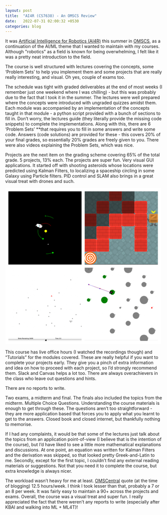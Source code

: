 ```yaml
---
layout: post
title:  "AI4R (CS7638) - An OMSCS Review"
date:   2022-07-31 02:00:32 +0530
categories: blog
---
```


It was [Artificial Intelligence for Robotics (AI4R)](https://omscs.gatech.edu/cs-7638-artificial-intelligence-robotics) this summer in [OMSCS](https://omscs.gatech.edu), as a continuation of the AI/ML theme that I wanted to maintain with my courses. Although "robotics" as a field is known for being overwhelming, I felt like it was a pretty neat introduction to the field.

The course is well structured with lectures covering the concepts, some ‘Problem Sets’ to help you implement them and some projects that are really really interesting, and visual. Oh yes, couple of exams too.

The schedule was tight with graded deliverables at the end of most weeks (I remember just one weekend where I was chilling) - but this was probably due to the fact that I took it in the summer. The lectures were well prepared where the concepts were introduced with ungraded quizzes amidst them. Each module was accompanied by an implementation of the concepts taught in that module - a python script provided with a bunch of sections to fill in. Don’t worry, the lectures guide (they literally provide the missing code snippets) to complete the implementations. Along with this, there are 6 ‘Problem Sets’ **that requires you to fill in some answers and write some code. Answers (code solutions) are provided for these - this covers 20% of your final grades, so essentially 20% grades are freely given to you. There were also videos explaining the Problem Sets, which was nice.

Projects are the next item on the grading scheme covering 65% of the total grade. 5 projects, 13% each. The projects are super fun. Very visual GUI applications. It started off with shooting asteroids whose locations were predicted using Kalman Filters, to localizing a spaceship circling in some Galaxy using Particle filters. PID control and SLAM also brings in a great visual treat with drones and such.

<img src="/assets/2022-07-31/ai4r.jpg" width="500">

This course has live office hours (I watched the recordings though) and “Tutorials” for the modules covered. These are really helpful if you want to complete your projects early. They give you a pinch of extra information and idea on how to proceed with each project, so I’d strongly recommend them. Slack and Canvas helps a lot too. There are always overachievers in the class who leave out questions and hints.

There are no reports to write.

Two exams, a midterm and final. The finals also included the topics from the midterm. Multiple Choice Questions. Understanding the course materials is enough to get through these. The questions aren’t too straightforward - they are more application based that forces you to apply what you learnt to get to the answers. Closed book and closed internet, but thankfully nothing to memorise. 

If I had any complaints, it would be that some of the lectures just talk about the topics from an application point-of-view (I believe that is the intention of the course), but I’d have liked to see a little more mathematical explanations and discussions. At one point, an equation was written for Kalman Filters and the derivation was skipped, so that looked pretty Greek-and-Latin to me. Secondly, except for the first topic, I couldn’t find any external reading materials or suggestions. Not that you need it to complete the course, but extra knowledge is always nicer.

The workload wasn’t heavy for me at least. [OMSCentral](https://www.omscentral.com/courses/artificial-intelligence-techniques-for-robotics/reviews) quote (at the time of blogging) 12.5 hours/week. I think I took lesser than that, probably a 7 or an 8 per week. It was fairly easy to maintain a 90+ across the projects and exams. Overall, the course was a visual treat and super fun. I really appreciated the fact that there weren’t any reports to write (especially after KBAI and walking into ML + ML4T)!